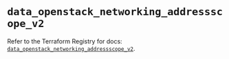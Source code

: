 # `data_openstack_networking_addressscope_v2`

Refer to the Terraform Registry for docs: [`data_openstack_networking_addressscope_v2`](https://registry.terraform.io/providers/terraform-provider-openstack/openstack/1.54.1/docs/data-sources/networking_addressscope_v2).
